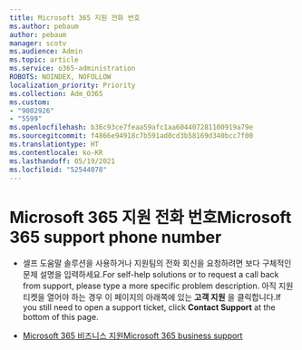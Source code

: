 ```yaml
---
title: Microsoft 365 지원 전화 번호
ms.author: pebaum
author: pebaum
manager: scotv
ms.audience: Admin
ms.topic: article
ms.service: o365-administration
ROBOTS: NOINDEX, NOFOLLOW
localization_priority: Priority
ms.collection: Adm_O365
ms.custom:
- "9002926"
- "5599"
ms.openlocfilehash: b36c93ce7feaa59afc1aa604407281100919a79e
ms.sourcegitcommit: f4866e94918c7b591ad0cd3b58169d340bcc7f00
ms.translationtype: HT
ms.contentlocale: ko-KR
ms.lasthandoff: 05/19/2021
ms.locfileid: "52544078"
---
```

# <a name="microsoft-365-support-phone-number"></a><span data-ttu-id="7a6f3-102">Microsoft 365 지원 전화 번호</span><span class="sxs-lookup"><span data-stu-id="7a6f3-102">Microsoft 365 support phone number</span></span>

- <span data-ttu-id="7a6f3-103">셀프 도움말 솔루션을 사용하거나 지원팀의 전화 회신을 요청하려면 보다 구체적인 문제 설명을 입력하세요.</span><span class="sxs-lookup"><span data-stu-id="7a6f3-103">For self-help solutions or to request a call back from support, please type a more specific problem description.</span></span>  <span data-ttu-id="7a6f3-104">아직 지원 티켓을 열어야 하는 경우 이 페이지의 아래쪽에 있는 **고객 지원** 을 클릭합니다.</span><span class="sxs-lookup"><span data-stu-id="7a6f3-104">If you still need to open a support ticket, click **Contact Support** at the bottom of this page.</span></span>

- [<span data-ttu-id="7a6f3-105">Microsoft 365 비즈니스 지원</span><span class="sxs-lookup"><span data-stu-id="7a6f3-105">Microsoft 365 business support</span></span>](https://go.microsoft.com/fwlink/p/?linkid=518322)
